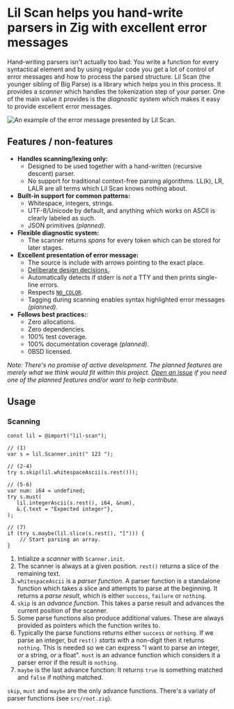 # Lil Scan helps you hand-write parsers in Zig with excellent error messages

Hand-writing parsers isn't actually too bad: You write a function for every syntactical element and by using regular code you get a lot of control of error messages and how to process the parsed structure.
Lil Scan (the younger sibling of Big Parse) is a library which helps you in this process.
It provides a _scanner_ which handles the tokenization step of your parser.
One of the main value it provides is the _diagnostic_ system which makes it easy to provide excellent error messages.

![An example of the error message presented by Lil Scan.](https://judofyr.github.io/lil-scan/images/rust-example1.png)

## Features / non-features

- **Handles scanning/lexing only:**
  - Designed to be used together with a hand-written (recursive descent) parser.
  - No support for traditional context-free parsing algorithms. LL(k), LR, LALR are all terms which Lil Scan knows nothing about.
- **Built-in support for common patterns:**
  - Whitespace, integers, strings.
  - UTF-8/Unicode by default, and anything which works on ASCII is clearly labeled as such.
  - JSON primitives *(planned)*.
- **Flexible diagnostic system:**
  - The scanner returns _spans_ for every token which can be stored for later stages.
- **Excellent presentation of error message:**
  - The source is include with arrows pointing to the exact place.
  - [Deliberate design decisions.](DESIGN.adoc)
  - Automatically detects if stderr is _not_ a TTY and then prints single-line errors.
  - Respects [`NO_COLOR`](https://no-color.org/).
  - Tagging during scanning enables syntax highlighted error messages *(planned)*.
- **Follows best practices:**:
  - Zero allocations.
  - Zero dependencies.
  - 100% test coverage.
  - 100% documentation coverage *(planned)*.
  - 0BSD licensed.

*Note: There's no promise of active development.*
*The planned features are merely what we think would fit within this project.*
[*Open an issue*](https://github.com/judofyr/lil-scan/issues/new) *if you need one of the planned features and/or want to help contribute.*

## Usage

### Scanning

```zig
const lil = @import("lil-scan");

// (1)
var s = lil.Scanner.init(" 123 ");

// (2-4)
try s.skip(lil.whitespaceAscii(s.rest()));

// (5-6)
var num: i64 = undefined;
try s.must(
   lil.integerAscii(s.rest(), i64, &num),
   &.{.text = "Expected integer"},
);

// (7)
if (try s.maybe(lil.slice(s.rest(), "["))) {
    // Start parsing an array.
}
```

1. Intialize a _scanner_ with `Scanner.init`.
2. The scanner is always at a given position.
   `rest()` returns a slice of the remaining text.
3. `whitespaceAscii` is a _parser function_.
   A parser function is a standalone function which takes a slice and attempts to parse at the beginning.
   It returns a _parse result_, which is either `success`, `failure` or `nothing`.
4. `skip` is an _advance function_.
   This takes a parse result and advances the current position of the scanner.
5. Some parse functions also produce additional values.
   These are always provided as pointers which the function writes to.
6. Typically the parse functions returns either `success` or `nothing`.
   If we parse an integer, but `rest()` _starts_ with a non-digit then it returns `nothing`.
   This is needed so we can express "I want to parse an integer, _or_ a string, _or_ a float".
   `must` is an advance function which considers it a parser error if the result is `nothing`.
7. `maybe` is the last advance function: It returns `true` is something matched and `false` if nothing matched.

`skip`, `must` and `maybe` are the only advance functions.
There's a variaty of parser functions (see `src/root.zig`).

